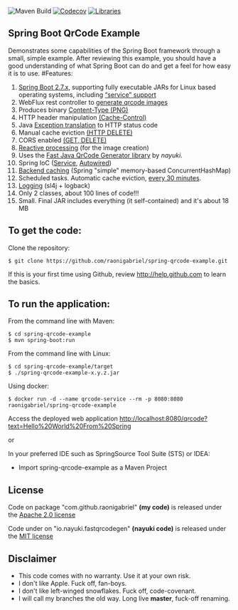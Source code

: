 ![Maven Build](https://github.com/raonigabriel/spring-qrcode-example/workflows/Maven%20Build/badge.svg?branch=1.6.0)
[![Codecov](https://codecov.io/gh/raonigabriel/spring-qrcode-example/branch/master/graph/badge.svg)](https://codecov.io/gh/raonigabriel/spring-qrcode-example)
[![Libraries](https://img.shields.io/librariesio/github/raonigabriel/spring-qrcode-example)](https://libraries.io/github/raonigabriel/spring-qrcode-example)

Spring Boot QrCode Example
-------------------
Demonstrates some capabilities of the Spring Boot framework through a small, simple example.
After reviewing this example, you should have a good understanding of what Spring Boot can do and get a feel for how easy it is to use.
#Features:

1. [Spring Boot 2.7.x](https://github.com/raonigabriel/spring-qrcode-example/blob/master/pom.xml#L39), supporting fully executable JARs for Linux based operating systems, including [“service” support](https://github.com/raonigabriel/spring-qrcode-example/blob/master/pom.xml#L100)
2. WebFlux rest controller to [generate qrcode images](https://github.com/raonigabriel/spring-qrcode-example/blob/master/src/main/java/com/github/raonigabriel/qrcode/SpringExampleApp.java#L54)
  1. Produces binary [Content-Type (PNG)](https://github.com/raonigabriel/spring-qrcode-example/blob/master/src/main/java/com/github/raonigabriel/qrcode/SpringExampleApp.java#L53)
  2. HTTP header manipulation [(Cache-Control)](https://github.com/raonigabriel/spring-qrcode-example/blob/master/src/main/java/com/github/raonigabriel/qrcode/SpringExampleApp.java#L56)
  3. Java [Exception translation](https://github.com/raonigabriel/spring-qrcode-example/blob/master/src/main/java/com/github/raonigabriel/qrcode/SpringExampleApp.java#L73) to HTTP status code
  4. Manual cache eviction [(HTTP DELETE)](https://github.com/raonigabriel/spring-qrcode-example/blob/master/src/main/java/com/github/raonigabriel/qrcode/SpringExampleApp.java#L62)
  5. CORS enabled [(GET, DELETE)](https://github.com/raonigabriel/spring-qrcode-example/blob/master/src/main/java/com/github/raonigabriel/qrcode/SpringExampleApp.java#L40)
3. [Reactive processing](https://github.com/raonigabriel/spring-qrcode-example/blob/master/src/main/java/com/github/raonigabriel/qrcode/ImageService.java#L35) (for the image creation)
  1. Uses the [Fast Java QrCode Generator library](https://github.com/nayuki/QR-Code-generator/tree/master/java-fast) by *nayuki*.
4. Spring IoC ([Service](https://github.com/raonigabriel/spring-qrcode-example/blob/master/src/main/java/com/github/raonigabriel/qrcode/ImageService.java#L29), [Autowired](https://github.com/raonigabriel/spring-qrcode-example/blob/master/src/main/java/com/github/raonigabriel/qrcode/SpringExampleApp.java#L47))
5. [Backend caching](https://github.com/raonigabriel/spring-qrcode-example/blob/master/src/main/java/com/github/raonigabriel/qrcode/ImageService.java#L30) (Spring "simple" memory-based ConcurrentHashMap)
6. Scheduled tasks. Automatic cache eviction, [every 30 minutes](https://github.com/raonigabriel/spring-qrcode-example/blob/master/src/main/java/com/github/raonigabriel/qrcode/SpringExampleApp.java#L60).
7. [Logging](https://github.com/raonigabriel/spring-qrcode-example/blob/master/src/main/java/com/github/raonigabriel/qrcode/ImageService.java#L33) (sl4j + logback)
8. Only 2 classes, about 100 lines of code!!! 
9. Small. Final JAR includes everything (it self-contained) and it's about 18 MB


To get the code:
-------------------
Clone the repository:

    $ git clone https://github.com/raonigabriel/spring-qrcode-example.git

If this is your first time using Github, review http://help.github.com to learn the basics.

To run the application:
-------------------	
From the command line with Maven:

    $ cd spring-qrcode-example
    $ mvn spring-boot:run 

From the command line with Linux:

    $ cd spring-qrcode-example/target
    $ ./spring-qrcode-example-x.y.z.jar

Using docker:

    $ docker run -d --name qrcode-service --rm -p 8080:8080 raonigabriel/spring-qrcode-example


Access the deployed web application [http://localhost:8080/qrcode?text=Hello%20World%20From%20Spring](http://localhost:8080/qrcode?text=Hello%20World%20From%20Spring)

or

In your preferred IDE such as SpringSource Tool Suite (STS) or IDEA:

* Import spring-qrcode-example as a Maven Project

## License

Code on package "com.github.raonigabriel" **(my code)** is released under the [Apache 2.0 license](http://www.apache.org/licenses/LICENSE-2.0.html)

Code under on "io.nayuki.fastqrcodegen" **(nayuki code)** is released under the [MIT license](https://choosealicense.com/licenses/mit/)

## Disclaimer
* This code comes with no warranty. Use it at your own risk.
* I don't like Apple. Fuck off, fan-boys.
* I don't like left-winged snowflakes. Fuck off, code-covenant. 
* I will call my branches the old way. Long live **master**, fuck-off renaming.
